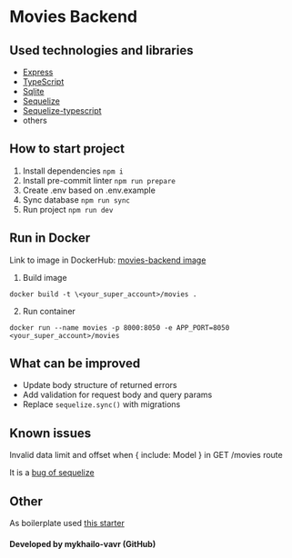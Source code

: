 # Movies Backend

## Used technologies and libraries

- [Express](https://expressjs.com/)
- [TypeScript](https://www.typescriptlang.org/)
- [Sqlite](https://www.sqlite.org/index.html)
- [Sequelize](https://sequelize.org/)
- [Sequelize-typescript](https://www.npmjs.com/package/sequelize-typescript)
- others

## How to start project

1. Install dependencies
   `npm i`
2. Install pre-commit linter
   `npm run prepare`
3. Create .env based on .env.example
4. Sync database
   `npm run sync`
5. Run project
   `npm run dev`

## Run in Docker

Link to image in DockerHub: [movies-backend image](https://hub.docker.com/repository/docker/skystarpeach/movies/general)

1. Build image

`docker build -t \<your_super_account>/movies .`

2. Run container

`docker run --name movies -p 8000:8050 -e APP_PORT=8050
<your_super_account>/movies`

## What can be improved

- Update body structure of returned errors
- Add validation for request body and query params
- Replace `sequelize.sync()` with migrations

## Known issues

Invalid data limit and offset when { include: Model } in GET /movies route

It is a [bug of sequelize](https://github.com/sequelize/sequelize/issues/14463)

## Other

As boilerplate used [this starter](https://github.com/mykhailo-vavr/express-starter)

#### Developed by mykhailo-vavr (GitHub)
